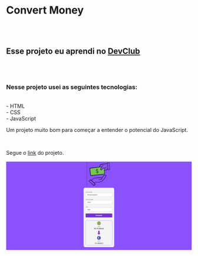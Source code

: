 <h1>Convert Money</h1>
<br>
<br>
<h2>Esse projeto eu aprendi no <a href="https://rodolfomori.com.br/devclub"/>DevClub</a></h2>
<br>
<br>
<h3>Nesse projeto usei as seguintes tecnologias:</h3>
<br>
- HTML
<br>
- CSS
<br>
- JavaScript
<br>
<p>Um projeto muito bom para começar a entender o potencial do JavaScript.</p>
<br>
<p>Segue o <a href="https://marcuvini21.github.io/Convert-money/">link</a> do projeto.</p>

<img src="https://github.com/Marcuvini21/Convert-money/blob/main/assets/img%20convert%20money.png?raw=true">
